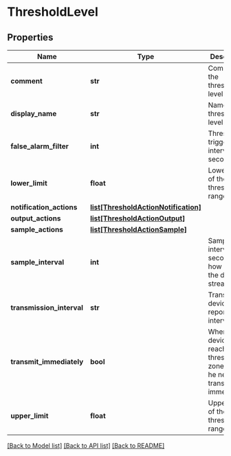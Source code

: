 # ThresholdLevel

## Properties
Name | Type | Description | Notes
------------ | ------------- | ------------- | -------------
**comment** | **str** | Comment for the threshold&#x27;s level | 
**display_name** | **str** | Name of the threshold&#x27;s level | 
**false_alarm_filter** | **int** | Threshold triggered interval in seconds | [default to 0]
**lower_limit** | **float** | Lower limit of the threshold range | 
**notification_actions** | [**list[ThresholdActionNotification]**](ThresholdActionNotification.md) |  | [optional] 
**output_actions** | [**list[ThresholdActionOutput]**](ThresholdActionOutput.md) |  | [optional] 
**sample_actions** | [**list[ThresholdActionSample]**](ThresholdActionSample.md) |  | [optional] 
**sample_interval** | **int** | Sample interval in seconds how often the device streams | [default to 300]
**transmission_interval** | **str** | Transmission device report interval | [default to 'normal']
**transmit_immediately** | **bool** | When a device reached threshold zone does he need to transmit immediately | [default to False]
**upper_limit** | **float** | Upper limit of the threshold range | 

[[Back to Model list]](../README.md#documentation-for-models) [[Back to API list]](../README.md#documentation-for-api-endpoints) [[Back to README]](../README.md)

